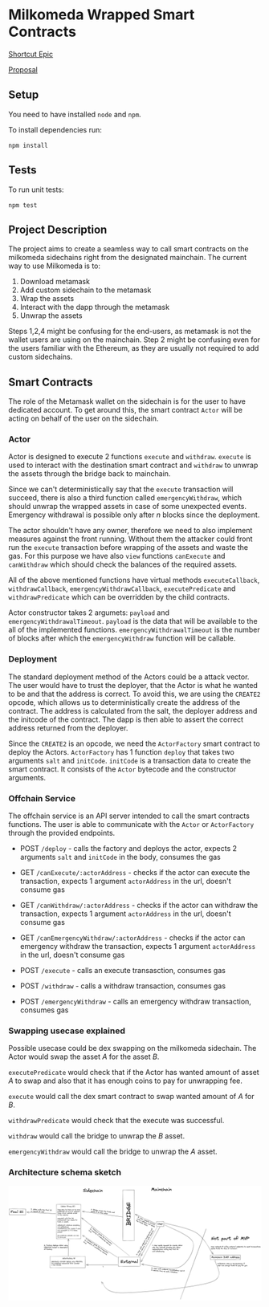 # Milkomeda Wrapped Smart Contracts

[Shortcut Epic](https://app.shortcut.com/dcspark/epic/7930)

[Proposal](https://docs.google.com/document/d/1tbhMmctw6RQKW_UUox0qOnqhOfBe7uHRO0sMx7Isaac)

## Setup

You need to have installed `node` and `npm`.

To install dependencies run:

```
npm install
```

## Tests

To run unit tests:

```
npm test
```

## Project Description

The project aims to create a seamless way to call smart contracts on the milkomeda sidechains right from the designated mainchain. The current way to use Milkomeda is to:

1. Download metamask
2. Add custom sidechain to the metamask
3. Wrap the assets
4. Interact with the dapp through the metamask
5. Unwrap the assets

Steps 1,2,4 might be confusing for the end-users, as metamask is not the wallet users are using on the mainchain. Step 2 might be confusing even for the users familiar with the Ethereum, as they are usually not required to add custom sidechains.

## Smart Contracts

The role of the Metamask wallet on the sidechain is for the user to have dedicated account. To get around this, the smart contract `Actor` will be acting on behalf of the user on the sidechain.

### Actor

Actor is designed to execute 2 functions `execute` and `withdraw`. `execute` is used to interact with the destination smart contract and `withdraw` to unwrap the assets through the bridge back to mainchain.

Since we can't deterministically say that the `execute` transaction will succeed, there is also a third function called `emergencyWithdraw`, which should unwrap the wrapped assets in case of some unexpected events. Emergency withdrawal is possible only after _n_ blocks since the deployment.

The actor shouldn't have any owner, therefore we need to also implement measures against the front running. Without them the attacker could front run the `execute` transaction before wrapping of the assets and waste the gas. For this purpose we have also `view` functions `canExecute` and `canWithdraw` which should check the balances of the required assets.

All of the above mentioned functions have virtual methods `executeCallback`, `withdrawCallback`, `emergencyWithdrawCallback`, `executePredicate` and `withdrawPredicate` which can be overridden by the child contracts.

Actor constructor takes 2 argumets: `payload` and `emergencyWithdrawalTimeout`. `payload` is the data that will be available to the all of the implemented functions. `emergencyWithdrawalTimeout` is the number of blocks after which the `emergencyWithdraw` function will be callable.

### Deployment

The standard deployment method of the Actors could be a attack vector. The user would have to trust the deployer, that the Actor is what he wanted to be and that the address is correct. To avoid this, we are using the `CREATE2` opcode, which allows us to deterministically create the address of the contract. The address is calculated from the salt, the deployer address and the initcode of the contract. The dapp is then able to assert the correct address returned from the deployer.

Since the `CREATE2` is an opcode, we need the `ActorFactory` smart contract to deploy the Actors. `ActorFactory` has 1 function `deploy` that takes two arguments `salt` and `initCode`. `initCode` is a transaction data to create the smart contract. It consists of the `Actor` bytecode and the constructor arguments.

### Offchain Service

The offchain service is an API server intended to call the smart contracts functions. The user is able to communicate with the `Actor` or `ActorFactory` through the provided endpoints.

- POST `/deploy` - calls the factory and deploys the actor, expects 2 arguments `salt` and `initCode` in the body, consumes the gas

- GET `/canExecute/:actorAddress` - checks if the actor can execute the transaction, expects 1 argument `actorAddress` in the url, doesn't consume gas

- GET `/canWithdraw/:actorAddress` - checks if the actor can withdraw the transaction, expects 1 argument `actorAddress` in the url, doesn't consume gas

- GET `/canEmergencyWithdraw/:actorAddress` - checks if the actor can emergency withdraw the transaction, expects 1 argument `actorAddress` in the url, doesn't consume gas

- POST `/execute` - calls an execute transasction, consumes gas

- POST `/withdraw` - calls a withdraw transaction, consumes gas

- POST `/emergencyWithdraw` - calls an emergency withdraw transaction, consumes gas

### Swapping usecase explained

Possible usecase could be dex swapping on the milkomeda sidechain. The Actor would swap the asset _A_ for the asset _B_.

`executePredicate` would check that if the Actor has wanted amount of asset _A_ to swap and also that it has enough coins to pay for unwrapping fee.

`execute` would call the dex smart contract to swap wanted amount of _A_ for _B_.

`withdrawPredicate` would check that the execute was successful.

`withdraw` would call the bridge to unwrap the _B_ asset.

`emergencyWithdraw` would call the bridge to unwrap the _A_ asset.

### Architecture schema sketch

![Architecture schema](./docs/architecture.png)
